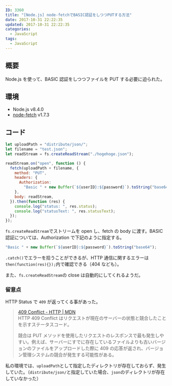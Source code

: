 ```yaml
---
ID: 3360
title: "[Node.js] node-fetchでBASIC認証をしつつPUTする方法"
date: 2017-10-31 22:22:35
updated: 2017-10-31 22:22:35
categories:
  - JavaScript
tags: 
  - JavaScript
---
```


## 概要

Node.js を使って、BASIC 認証をしつつファイルを PUT する必要に迫られた。

## 環境

- Node.js v8.4.0
- [node-fetch](https://www.npmjs.com/package/node-fetch) v1.7.3

## コード

```js
let uploadPath = "distribute/json/";
let filename = "test.json";
let readStream = fs.createReadStream("./hogehoge.json");

readStream.on("open", function () {
  fetch(uploadPath + filename, {
    method: "PUT",
    headers: {
      Authorization:
        "Basic " + new Buffer(`${userID}:${password}`).toString("base64"),
    },
    body: readStream,
  }).then(function (res) {
    console.log("status: ", res.status);
    console.log("statusText: ", res.statusText);
  });
});
```

`fs.createReadStream`でストリームを open し、fetch の body に渡す。BASIC 認証については、Authorization で下記のように指定する。

```js
"Basic " + new Buffer(`${userID}:${password}`).toString("base64");
```

`.catch()`でエラーを拾うことができるが、HTTP 通信に関するエラーは`then(function(res){});`内で確認できる（404 なども）。

また、`fs.createReadStream`の close は自動的にしてくれるようだ。

### 留意点

HTTP Status で `409` が返ってくる事があった。

> [409 Conflict - HTTP | MDN](https://developer.mozilla.org/ja/docs/Web/HTTP/Status/409)  
> HTTP 409 Conflict はリクエストが現在のサーバーの状態と競合したことを示すステータスコード。
>
> 競合は PUT メソッドを使用したリクエストのレスポンスで最も発生しやすい。例えば、サーバーにすでに存在しているファイルよりも古いバージョンのファイルをアップロードした際に 409 の応答が返され、バージョン管理システムの競合が発生する可能性がある。

私の環境では、`uploadPath`として指定したディレクトリが存在しておらず、発生していた。（`distribute/json/`と指定していた場合、`json`のディレクトリが存在していなかった）
